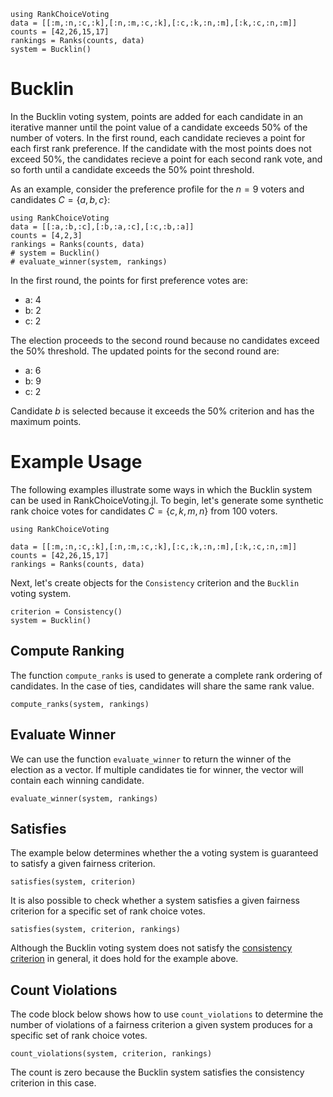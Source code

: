 ```@setup bucklin
using RankChoiceVoting
data = [[:m,:n,:c,:k],[:n,:m,:c,:k],[:c,:k,:n,:m],[:k,:c,:n,:m]]
counts = [42,26,15,17]
rankings = Ranks(counts, data)
system = Bucklin()
```
# Bucklin

In the Bucklin voting system, points are added for each candidate in an iterative manner until the point value of a candidate exceeds 50% of the number of voters. In the first round, each candidate recieves a point for each first rank preference. If the candidate with the most points does not exceed 50%, the candidates recieve a point for each second rank vote, and so forth until a candidate exceeds the 50% point threshold.  

As an example, consider the preference profile for the $n=9$ voters and candidates $C = \{a,b,c\}$:
```@example bucklin 
using RankChoiceVoting
data = [[:a,:b,:c],[:b,:a,:c],[:c,:b,:a]]
counts = [4,2,3]
rankings = Ranks(counts, data)
# system = Bucklin()
# evaluate_winner(system, rankings)
```
In the first round, the points for first preference votes are: 

- a: $4$
- b: $2$
- c: $2$  

The election proceeds to the second round because no candidates exceed the 50% threshold. The updated points for the second round are: 

- a: $6$
- b: $9$
- c: $2$  

Candidate $b$ is selected because it exceeds the 50% criterion and has the maximum points.
# Example Usage

The following examples illustrate some ways in which the Bucklin system can be used in RankChoiceVoting.jl. To begin, let's generate some synthetic rank choice votes for candidates $C = \{c,k,m,n\}$ from 100 voters. 

```@example bucklin
using RankChoiceVoting 

data = [[:m,:n,:c,:k],[:n,:m,:c,:k],[:c,:k,:n,:m],[:k,:c,:n,:m]]
counts = [42,26,15,17]
rankings = Ranks(counts, data)
```
Next, let's create objects for the `Consistency` criterion and the `Bucklin` voting system.
```@example bucklin 
criterion = Consistency()
system = Bucklin()
```

## Compute Ranking
The function `compute_ranks` is used to generate a complete rank ordering of candidates. In the case of ties, candidates will share the same rank value. 
```@example bucklin
compute_ranks(system, rankings)
```

## Evaluate Winner
We can use the function `evaluate_winner` to return the winner of the election as a vector. If multiple candidates tie for winner, the vector will contain each winning candidate.
```@example bucklin
evaluate_winner(system, rankings)
```

## Satisfies
The example below determines whether the a voting system is guaranteed to satisfy a given fairness criterion. 

```@example bucklin
satisfies(system, criterion)
```
It is also possible to check whether a system satisfies a given fairness criterion for a specific set of rank choice votes.
```@example bucklin
satisfies(system, criterion, rankings)
```
Although the Bucklin voting system does not satisfy the [consistency criterion](../criteria/consistency.md) in general, it does hold for the example above. 

## Count Violations
The code block below shows how to use `count_violations` to determine the number of violations of a fairness criterion a given system produces for a specific set of rank choice votes.
```@example bucklin
count_violations(system, criterion, rankings)
```
The count is zero because the Bucklin system satisfies the consistency criterion in this case. 
